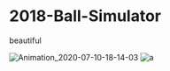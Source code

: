 # 2018-Ball-Simulator
beautiful

![Animation_2020-07-10-18-14-03](https://user-images.githubusercontent.com/67571491/87139044-51d82400-c2da-11ea-827c-0bf7f3a15c6d.gif)
![a](https://user-images.githubusercontent.com/67571491/87139061-5997c880-c2da-11ea-96ca-f82182e42938.jpg)



